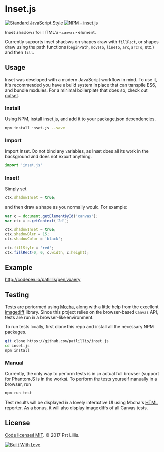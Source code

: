 # Inset.js

[![Standard JavaScript Style](https://img.shields.io/badge/code_style-standard-brightgreen.svg?style=flat-square)](http://standardjs.com/)
[![NPM - inset.js](https://img.shields.io/npm/v/inset.js.svg)](https://www.npmjs.com/package/inset.js)

Inset shadows for HTML's `<canvas>` element.

Currently supports inset shadows on shapes draw with `fillRect`, or shapes draw using the path functions (`beginPath`, `moveTo`, `lineTo`, `arc`, `arcTo`, etc.) and then `fill`.

## Usage

Inset was developed with a modern JavaScript workflow in mind. To use it, it's recommended you have a build system in place that can transpile ES6, and bundle modules. For a minimal boilerplate that does so, check out [outset](https://github.com/callmecavs/outset).

### Install

Using NPM, install inset.js, and add it to your package.json dependencies.

```bash
npm install inset.js --save
```
<!--Refer to the releases page for version specific information.-->

### Import

Import Inset. Do not bind any variables, as Inset does all its work in the background and does not export anything.

```javascript
import 'inset.js'
```


### Inset!

Simply set 

```javascript
ctx.shadowInset = true;
```

and then draw a shape as you normally would. For example:

```javascript
var c = document.getElementById('canvas');
var ctx = c.getContext('2d');

ctx.shadowInset = true;
ctx.shadowBlur = 15;
ctx.shadowColor = 'black';

ctx.fillStyle = 'red';
ctx.fillRect(0, 0, c.width, c.height);
```

## Example

http://codepen.io/patlillis/pen/vxaery

## Testing

Tests are performed using [Mocha](https://mochajs.org/), along with a little help from the excellent [imagediff](https://github.com/HumbleSoftware/js-imagediff) library. Since this project relies on the browser-based `Canvas` API, tests are run in a browser-like environment.

To run tests locally, first clone this repo and install all the necessary NPM packages.

```bash
git clone https://github.com/patlillis/inset.js
cd inset.js
npm install
```

<!--
### Command line

Command line tests are performed using [PhantomJS](http://phantomjs.org/) (hooked into Mocha with [phantom-js-core](https://github.com/nathanboktae/mocha-phantomjs-core)). Once you have run `npm install`, it should be as simple as

```bash
npm run test
```

Test results will be displayed in the terminal.
-->
### Manual

Currently, the only way to perform tests is in an actual full browser (support for PhantomJS is in the works). To perform the tests yourself manually in a browser, run

```bash
npm run test
```

Test results will be displayed in a lovely interactive UI using Mocha's [HTML](https://mochajs.org/#html) reporter. As a bonus, it will also display image diffs of all Canvas tests.

## License

[Code licensed MIT](LICENSE). © 2017 Pat Lillis.

[![Built With Love](http://forthebadge.com/images/badges/built-with-love.svg)](http://forthebadge.com)
